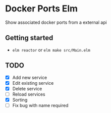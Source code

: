 # Docker Ports Elm

Show associated docker ports from a external api


## Getting started

- `elm reactor` or `elm make src/Main.elm`


## TODO
- [x] Add new service
- [x] Edit existing service
- [x] Delete service
- [ ] Reload services
- [x] Sorting
- [ ] Fix bug with name required
